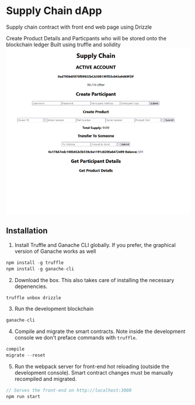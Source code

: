 # Supply Chain dApp
Supply chain contract with front end web page using Drizzle

Create Product Details and Particpants who will be stored onto the blockchain ledger
Built using truffle and solidity
![Front End](frontEndDisplay.png)


## Installation

1. Install Truffle and Ganache CLI globally. If you prefer, the graphical version of Ganache works as well
```javascript
npm install -g truffle
npm install -g ganache-cli
```

2. Download the box. This also takes care of installing the necessary depenencies.
```javascript
truffle unbox drizzle
```

3. Run the development blockchain
```javascript
ganache-cli
```

4. Compile and migrate the smart contracts. Note inside the development console we don't preface commands with `truffle`.
```javascript
compile
migrate --reset
```

5. Run the webpack server for front-end hot reloading (outside the development console). Smart contract changes must be manually recompiled and migrated.
```javascript
// Serves the front-end on http://localhost:3000
npm run start
```
